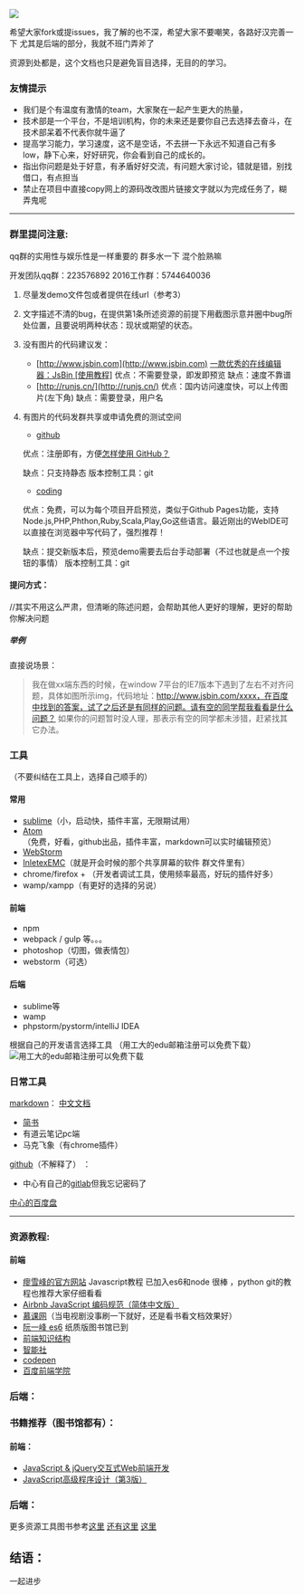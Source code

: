 ![](http://upload-images.jianshu.io/upload_images/1889471-7448d08610457573.png?imageMogr2/auto-orient/strip%7CimageView2/2/w/1240)


希望大家fork或提issues，我了解的也不深，希望大家不要嘲笑，各路好汉完善一下 尤其是后端的部分，我就不班门弄斧了

资源到处都是，这个文档也只是避免盲目选择，无目的的学习。

### 友情提示
- 我们是个有温度有激情的team，大家聚在一起产生更大的热量，
- 技术部是一个平台，不是培训机构，你的未来还是要你自己去选择去奋斗，在技术部呆着不代表你就牛逼了
- 提高学习能力，学习速度，这不是空话，不去拼一下永远不知道自己有多low，静下心来，好好研究，你会看到自己的成长的。
- 指出你问题是处于好意，有矛盾好好交流，有问题大家讨论，错就是错，别找借口，有点担当
- 禁止在项目中直接copy网上的源码改改图片链接文字就以为完成任务了，糊弄鬼呢

---

### 群里提问注意:
qq群的实用性与娱乐性是一样重要的 群多水一下 混个脸熟嘛 

开发团队qq群：223576892
2016工作群：5744640036
1. 尽量发demo文件包或者提供在线url（参考3）
2. 文字描述不清的bug，在提供第1条所述资源的前提下用截图示意并圈中bug所处位置，且要说明两种状态：现状或期望的状态。
3. 没有图片的代码建议发：

    - [http://www.jsbin.com](http://www.jsbin.com)
    [一款优秀的在线编辑器：JsBin [使用教程]](http://www.cnblogs.com/rammstein/p/4039690.html)
    优点：不需要登录，即发即预览
    缺点：速度不靠谱
    - [http://runjs.cn/](http://runjs.cn/)
    优点：国内访问速度快，可以上传图片(左下角)
    缺点：需要登录，用户名
  
4. 有图片的代码发群共享或申请免费的测试空间

    - [github](http://github.com)

    优点：注册即有，方便[怎样使用 GitHub？](https://www.zhihu.com/question/20070065/answer/79557687)

    缺点：只支持静态
    版本控制工具：git

    - [coding](http://coding.net)

    优点：免费，可以为每个项目开启预览，类似于Github Pages功能，支持Node.js,PHP,Phthon,Ruby,Scala,Play,Go这些语言。最近刚出的WebIDE可以直接在浏览器中写代码了，强烈推荐！

    缺点：提交新版本后，预览demo需要去后台手动部署（不过也就是点一个按钮的事情）
    版本控制工具：git

#### 提问方式：

//其实不用这么严肃，但清晰的陈述问题，会帮助其他人更好的理解，更好的帮助你解决问题
##### 举例

直接说场景：


>我在做xx端东西的时候，在window 7平台的IE7版本下遇到了左右不对齐问题，具体如图所示img，代码地址：http://www.jsbin.com/xxxx，在百度中找到的答案，试了之后还是有同样的问题。请有空的同学帮我看看是什么问题？
如果你的问题暂时没人理，那表示有空的同学都未涉猎，赶紧找其它办法。



### 工具
（不要纠结在工具上，选择自己顺手的）
#### 常用
- [sublime](http://www.sublimetext.com/)（小，启动快，插件丰富，无限期试用）
- [Atom](https://atom.io/)（免费，好看，github出品，插件丰富，markdown可以实时编辑预览）
- [WebStorm](http://www.jetbrains.com/webstorm/)
- [InletexEMC](http://www.inletex.ca/)（就是开会时候的那个共享屏幕的软件 群文件里有）
- chrome/firefox + （开发者调试工具，使用频率最高，好玩的插件好多）
- wamp/xampp（有更好的选择的另说）

#### 前端
- npm
- webpack / gulp 等。。。
- photoshop（切图，做表情包）
- webstorm（可选）

#### 后端
- sublime等
- wamp
- phpstorm/pystorm/intelliJ IDEA


根据自己的开发语言选择工具
（用工大的edu邮箱注册可以免费下载）
![用工大的edu邮箱注册可以免费下载](http://upload-images.jianshu.io/upload_images/1889471-90395b61556d104c.png?imageMogr2/auto-orient/strip%7CimageView2/2/w/1240)

### 日常工具
[markdown](http://www.jianshu.com/p/1e402922ee32)： 
[中文文档](http://wowubuntu.com/markdown/#list)
- [简书](http://www.jianshu.com/) 
- 有道云笔记pc端
- 马克飞象（有chrome插件）

[github](github.com)（不解释了） ：
 - 中心有自己的[gitlab]([http://git.onlinedev.cn/online](http://git.onlinedev.cn/online))但我忘记密码了

[中心的百度盘](http://pan.baidu.com/share/home?uk=4136431493)

---



### 资源教程:

#### 前端

- [瘳雪峰的官方网站](http://www.liaoxuefeng.com) 
Javascript教程 已加入es6和node 很棒 ，python git的教程也推荐大家仔细看看
- [Airbnb JavaScript 编码规范（简体中文版）](https://github.com/yuche/javascript#table-of-contents)
- [慕课网](http://www.imooc.com)（当电视剧没事刷一下就好，还是看书看文档效果好）
- [阮一峰 es6](http://es6.ruanyifeng.com/) 纸质版图书馆已到
- [前端知识结构](https://github.com/JacksonTian/fks)
- [智能社](http://study.163.com/course/introduction/224014.htm)
- [codepen](http://codepen.io/)
- [百度前端学院](http://ife.baidu.com/)

 

### 后端：


### 书籍推荐（图书馆都有）：
#### 前端：
- [JavaScript & jQuery交互式Web前端开发](http://book.douban.com/subject/26433805/)
- [JavaScript高级程序设计（第3版）](http://book.douban.com/subject/10546125/)

### 后端： 

更多资源工具图书参考[这里](https://github.com/JacksonTian/fks/blob/master/README.md)
[还有这里](https://www.zhihu.com/question/20241338)
[这里](https://github.com/foru17/front-end-collect)
## 结语：
一起进步